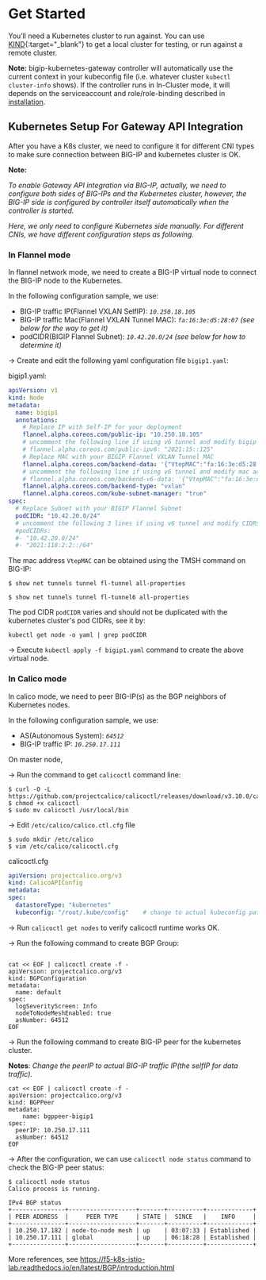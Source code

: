 # Get Started

You’ll need a Kubernetes cluster to run against. You can use [KIND](https://sigs.k8s.io/kind){:target="_blank"} to get a local cluster for testing, or run against a remote cluster.

**Note:** bigip-kubernetes-gateway controller will automatically use the current context in your kubeconfig file (i.e. whatever cluster `kubectl cluster-info` shows). If the controller runs in In-Cluster mode, it will depends on the serviceaccount and role/role-binding described in [installation](./installation.md).

## Kubernetes Setup For Gateway API Integration

After you have a K8s cluster, we need to configure it for different CNI types to make sure connection between BIG-IP and kubernetes cluster is OK.

**Note:** 

*To enable Gateway API integration via BIG-IP, actually, we need to configure both sides of BIG-IPs and the Kubernetes cluster, however, the BIG-IP side is configured by controller itself automatically when the controller is started.*

*Here, we only need to configure Kubernetes side manually. For different CNIs, we have different configuration steps as following.*

### In Flannel mode

In flannel network mode, we need to create a BIG-IP virtual node to connect the BIG-IP node to the Kubernetes.

In the following configuration sample, we use:

* BIG-IP traffic IP(Flannel VXLAN SelfIP): *`10.250.18.105`*
* BIG-IP traffic Mac(Flannel VXLAN Tunnel MAC): *`fa:16:3e:d5:28:07`* *(see below for the way to get it)*
* podCIDR(BIGIP Flannel Subnet): *`10.42.20.0/24`* *(see below for how to determine it)*

-> Create and edit the following yaml configuration file `bigip1.yaml`:

bigip1.yaml:
```yaml
apiVersion: v1
kind: Node
metadata:
  name: bigip1
  annotations:
    # Replace IP with Self-IP for your deployment
    flannel.alpha.coreos.com/public-ip: "10.250.18.105"
    # uncomment the following line if using v6 tunnel and modify bigip v6 address
    # flannel.alpha.coreos.com/public-ipv6: "2021:15::125"
    # Replace MAC with your BIGIP Flannel VXLAN Tunnel MAC
    flannel.alpha.coreos.com/backend-data: '{"VtepMAC":"fa:16:3e:d5:28:07"}'
    # uncomment the following line if using v6 tunnel and modify mac accordingly
    # flannel.alpha.coreos.com/backend-v6-data: '{"VtepMAC":"fa:16:3e:d5:28:07"}'
    flannel.alpha.coreos.com/backend-type: "vxlan"
    flannel.alpha.coreos.com/kube-subnet-manager: "true"
spec:
  # Replace Subnet with your BIGIP Flannel Subnet
  podCIDR: "10.42.20.0/24"
  # uncomment the following 3 lines if using v6 tunnel and modify CIDRs using real data
  #podCIDRs:
  #- "10.42.20.0/24"
  #- "2021:118:2:2::/64"
```

The mac address `VtepMAC` can be obtained using the TMSH command on BIG-IP:

`$ show net tunnels tunnel fl-tunnel all-properties`

`$ show net tunnels tunnel fl-tunnel6 all-properties`

The pod CIDR `podCIDR` varies and should not be duplicated with the kubernetes cluster's pod CIDRs, see it by:

`kubectl get node -o yaml | grep podCIDR`

-> Execute `kubectl apply -f bigip1.yaml` command to create the above virtual node.

### In Calico mode

In calico mode, we need to peer BIG-IP(s) as the BGP neighbors of Kubernetes nodes. 

In the following configuration sample, we use:

* AS(Autonomous System): *`64512`*
* BIG-IP traffic IP: *`10.250.17.111`*

On master node,

-> Run the command to get `calicoctl` command line:

```shell
$ curl -O -L https://github.com/projectcalico/calicoctl/releases/download/v3.10.0/calicoctl`
$ chmod +x calicoctl
$ sudo mv calicoctl /usr/local/bin
```

-> Edit `/etc/calico/calico.ctl.cfg` file

```shell
$ sudo mkdir /etc/calico
$ vim /etc/calico/calicoctl.cfg
```

calicoctl.cfg
```yaml
apiVersion: projectcalico.org/v3
kind: CalicoAPIConfig
metadata:
spec:
  datastoreType: "kubernetes"
  kubeconfig: "/root/.kube/config"    # change to actual kubeconfig path
```

-> Run `calicoctl get nodes` to verify calicoctl runtime works OK.

-> Run the following command to create BGP Group:

```shell

cat << EOF | calicoctl create -f -
apiVersion: projectcalico.org/v3
kind: BGPConfiguration
metadata:
  name: default
spec:
  logSeverityScreen: Info
  nodeToNodeMeshEnabled: true
  asNumber: 64512
EOF
```

-> Run the following command to create BIG-IP peer for the kubernetes cluster.

**Notes**: *Change the peerIP to actual BIG-IP traffic IP(the selfIP for data traffic).*

```shell
cat << EOF | calicoctl create -f -
apiVersion: projectcalico.org/v3
kind: BGPPeer
metadata:
    name: bgppeer-bigip1
spec:
  peerIP: 10.250.17.111
  asNumber: 64512
EOF
```

-> After the configuration, we can use `calicoctl node status` command to check the BIG-IP peer status:

```shell
$ calicoctl node status
Calico process is running.

IPv4 BGP status
+---------------+-------------------+-------+----------+-------------+
| PEER ADDRESS  |     PEER TYPE     | STATE |  SINCE   |    INFO     |
+---------------+-------------------+-------+----------+-------------+
| 10.250.17.182 | node-to-node mesh | up    | 03:07:33 | Established |
| 10.250.17.111 | global            | up    | 06:18:28 | Established |
+---------------+-------------------+-------+----------+-------------+
```

More references, see https://f5-k8s-istio-lab.readthedocs.io/en/latest/BGP/introduction.html